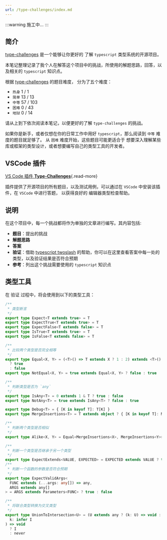 ```yaml
---
url: /type-challenges/index.md
---
```

:::warning 施工中...
:::

## 简介

[type-challenges](https://github.com/type-challenges/type-challenges) 是一个能够让你更好的
了解 `typescript` 类型系统的开源项目。

本笔记整理记录了我个人在解答这个项目中的挑战，所使用的解题思路，回答，以及相关的 `typescript` 知识点。

根据 [type-challenges](https://github.com/type-challenges/type-challenges) 的题目难度，
分为了五个难度：

* `热身`  1 / 1
* `简单`  13 / 13
* `中等`  57 / 103
* `困难`  0 / 43
* `地狱`  0 / 14

请从上到下依次阅读本笔记，以便更好的了解 `type-challenges` 的挑战。

如果你是新手，或者仅想在你的日常工作中用好 `typescript`，那么阅读到 `中等` 难度的题目就足够了。
从 `困难` 难度开始，这些题目可能更适合于 想要深入理解某些库或框架的类型设计，或者想要编写自己的类型工具的开发者。

## VSCode 插件

[VS Code 插件 **Type-Challenges**](https://marketplace.visualstudio.com/items?itemName=YRM.type-challenges){.read-more}

插件提供了开源项目的所有题目，以及测试用例，可以通过在 `VSCode` 中安装该插件，在 `VSCode` 中进行答题，
以获得良好的 编辑器类型检查帮助。

## 说明

在这个项目中，每一个挑战都将作为单独的文章进行编写。其内容包括:

* **题目**：提出的挑战
* **解题思路**
* **答案**
* **验证**：借助 [typescript twoslash](https://theme-plume.vuejs.press/guide/markdown/twoslash/) 的帮助，你可以在这里查看答案中每一处的类型，以及验证结果是否符合预期
* **参考**：列出这个挑战需要使用的 `typescript` 知识点

## 类型工具

在 验证 过程中，将会使用到以下的类型工具：

```ts
/**
 * 类型断言
 */
export type Expect<T extends true> = T
export type ExpectTrue<T extends true> = T
export type ExpectFalse<T extends false> = T
export type IsTrue<T extends true> = T
export type IsFalse<T extends false> = T

/**
 * 比较两个类型是否完全相等
 */
export type Equal<X, Y> = (<T>() => T extends X ? 1 : 2) extends <T>() => T extends Y ? 1 : 2
  ? true
  : false
export type NotEqual<X, Y> = true extends Equal<X, Y> ? false : true

/**
 * 判断类型是否为 `any`
 */
export type IsAny<T> = 0 extends 1 & T ? true : false
export type NotAny<T> = true extends IsAny<T> ? false : true

export type Debug<T> = { [K in keyof T]: T[K] }
export type MergeInsertions<T> = T extends object ? { [K in keyof T]: MergeInsertions<T[K]> } : T

/**
 * 判断两个类型是否相似
 */
export type Alike<X, Y> = Equal<MergeInsertions<X>, MergeInsertions<Y>>

/**
 * 判断一个类型是否继承于另一个类型
 */
export type ExpectExtends<VALUE, EXPECTED> = EXPECTED extends VALUE ? true : false
/**
 * 判断一个函数的参数是否符合预期
 */
export type ExpectValidArgs<
  FUNC extends (...args: any[]) => any,
  ARGS extends any[]
> = ARGS extends Parameters<FUNC> ? true : false

/**
 * 将联合类型转换为交叉类型
 */
export type UnionToIntersection<U> = (U extends any ? (k: U) => void : never) extends (
  k: infer I
) => void
  ? I
  : never
```

